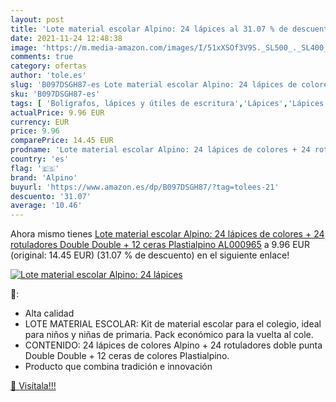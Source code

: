 ```yaml
---
layout: post
title: 'Lote material escolar Alpino: 24 lápices al 31.07 % de descuento'
date: 2021-11-24 12:48:38
image: 'https://m.media-amazon.com/images/I/51xXSOf3V9S._SL500_._SL400_.jpg'
comments: true
category: ofertas
author: 'tole.es'
slug: 'B097DSGH87-es Lote material escolar Alpino: 24 lápices de colores + 24...'
sku: 'B097DSGH87-es'
tags: [ 'Bolígrafos, lápices y útiles de escritura','Lápices','Lápices de madera','Oficina y papelería','alpino','escolar','lápices','material','rotuladores', ]
actualPrice: 9.96 EUR
currency: EUR
price: 9.96
comparePrice: 14.45 EUR
prodname: 'Lote material escolar Alpino: 24 lápices de colores + 24 rotuladores Double Double + 12 ceras Plastialpino  AL000965'
country: 'es'
flag: '🇪🇸'
brand: 'Alpino'
buyurl: 'https://www.amazon.es/dp/B097DSGH87/?tag=tolees-21'
descuento: '31.07'
average: '10.46'
---
```


Ahora mismo tienes [Lote material escolar Alpino: 24 lápices de colores + 24 rotuladores Double Double + 12 ceras Plastialpino  AL000965](https://www.amazon.es/dp/B097DSGH87/?tag=tolees-21) a 9.96 EUR (original: 14.45 EUR) (31.07 %  de descuento) en el siguiente enlace!

[![Lote material escolar Alpino: 24 lápices](https://m.media-amazon.com/images/I/51xXSOf3V9S._SL500_._SL400_.jpg)](https://www.amazon.es/dp/B097DSGH87/?tag=tolees-21)

🔎:

- Alta calidad
- LOTE MATERIAL ESCOLAR: Kit de material escolar para el colegio, ideal para niños y niñas de primaria. Pack económico para la vuelta al cole.
- CONTENIDO: 24 lápices de colores Alpino + 24 rotuladores doble punta Double Double + 12 ceras de colores Plastialpino.
- Producto que combina tradición e innovación

[🛒 Visítala!!!](https://www.amazon.es/dp/B097DSGH87/?tag=tolees-21)
